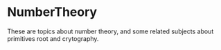 # NumberTheory
These are topics about number theory, and some related subjects about  primitives root and crytography.
